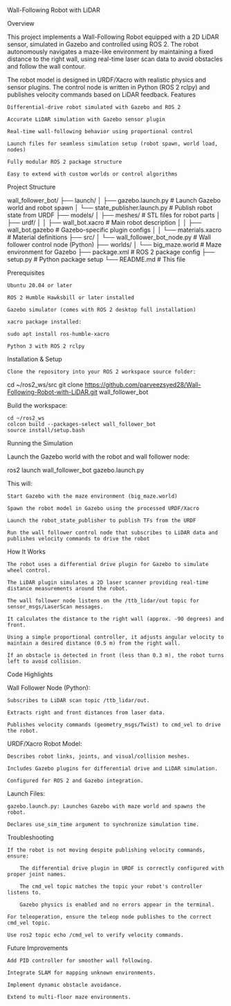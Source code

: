 Wall-Following Robot with LiDAR

Overview

This project implements a Wall-Following Robot equipped with a 2D LiDAR sensor, simulated in Gazebo and controlled using ROS 2. The robot autonomously navigates a maze-like environment by maintaining a fixed distance to the right wall, using real-time laser scan data to avoid obstacles and follow the wall contour.

The robot model is designed in URDF/Xacro with realistic physics and sensor plugins. The control node is written in Python (ROS 2 rclpy) and publishes velocity commands based on LiDAR feedback.
Features

    Differential-drive robot simulated with Gazebo and ROS 2

    Accurate LiDAR simulation with Gazebo sensor plugin

    Real-time wall-following behavior using proportional control

    Launch files for seamless simulation setup (robot spawn, world load, nodes)

    Fully modular ROS 2 package structure

    Easy to extend with custom worlds or control algorithms

Project Structure

wall_follower_bot/
├── launch/
│   ├── gazebo.launch.py          # Launch Gazebo world and robot spawn
│   └── state_publisher.launch.py # Publish robot state from URDF
├── models/
│   ├── meshes/                   # STL files for robot parts
│   ├── urdf/
│   │   ├── wall_bot.xacro        # Main robot description
│   │   ├── wall_bot.gazebo       # Gazebo-specific plugin configs
│   │   └── materials.xacro       # Material definitions
├── src/
│   └── wall_follower_bot_node.py # Wall follower control node (Python)
├── worlds/
│   └── big_maze.world            # Maze environment for Gazebo
├── package.xml                  # ROS 2 package config
├── setup.py                    # Python package setup
└── README.md                   # This file

Prerequisites

    Ubuntu 20.04 or later

    ROS 2 Humble Hawksbill or later installed

    Gazebo simulator (comes with ROS 2 desktop full installation)

    xacro package installed:

    sudo apt install ros-humble-xacro

    Python 3 with ROS 2 rclpy

Installation & Setup

    Clone the repository into your ROS 2 workspace source folder:

cd ~/ros2_ws/src
git clone https://github.com/parveezsyed28/Wall-Following-Robot-with-LiDAR.git wall_follower_bot

Build the workspace:

    cd ~/ros2_ws
    colcon build --packages-select wall_follower_bot
    source install/setup.bash

Running the Simulation

Launch the Gazebo world with the robot and wall follower node:

ros2 launch wall_follower_bot gazebo.launch.py

This will:

    Start Gazebo with the maze environment (big_maze.world)

    Spawn the robot model in Gazebo using the processed URDF/Xacro

    Launch the robot_state_publisher to publish TFs from the URDF

    Run the wall follower control node that subscribes to LiDAR data and publishes velocity commands to drive the robot

How It Works

    The robot uses a differential drive plugin for Gazebo to simulate wheel control.

    The LiDAR plugin simulates a 2D laser scanner providing real-time distance measurements around the robot.

    The wall follower node listens on the /ttb_lidar/out topic for sensor_msgs/LaserScan messages.

    It calculates the distance to the right wall (approx. -90 degrees) and front.

    Using a simple proportional controller, it adjusts angular velocity to maintain a desired distance (0.5 m) from the right wall.

    If an obstacle is detected in front (less than 0.3 m), the robot turns left to avoid collision.

Code Highlights

Wall Follower Node (Python):

    Subscribes to LiDAR scan topic /ttb_lidar/out.

    Extracts right and front distances from laser data.

    Publishes velocity commands (geometry_msgs/Twist) to cmd_vel to drive the robot.

URDF/Xacro Robot Model:

    Describes robot links, joints, and visual/collision meshes.

    Includes Gazebo plugins for differential drive and LiDAR simulation.

    Configured for ROS 2 and Gazebo integration.

Launch Files:

    gazebo.launch.py: Launches Gazebo with maze world and spawns the robot.

    Declares use_sim_time argument to synchronize simulation time.

Troubleshooting

    If the robot is not moving despite publishing velocity commands, ensure:

        The differential drive plugin in URDF is correctly configured with proper joint names.

        The cmd_vel topic matches the topic your robot's controller listens to.

        Gazebo physics is enabled and no errors appear in the terminal.

    For teleoperation, ensure the teleop node publishes to the correct cmd_vel topic.

    Use ros2 topic echo /cmd_vel to verify velocity commands.

Future Improvements

    Add PID controller for smoother wall following.

    Integrate SLAM for mapping unknown environments.

    Implement dynamic obstacle avoidance.

    Extend to multi-floor maze environments.
